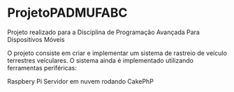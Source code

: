 # ProjetoPADMUFABC
Projeto realizado para a Disciplina de Programação Avançada Para Dispositivos Móveis

O projeto consiste em criar e implementar um sistema de rastreio de veículo terrestres veículares.
O sistema ainda é implementado utilizando ferramentas periféricas:

  Raspbery Pi
  Servidor em nuvem rodando CakePhP
